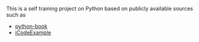 This is a self training project on Python based on publicly available sources such as


- [python-book](https://python-book.softuni.bg/)
- [iCodeExample](https://www.youtube.com/@iCodeExample)